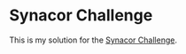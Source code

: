 Synacor Challenge
=================

This is my solution for the [Synacor Challenge](https://challenge.synacor.com/).